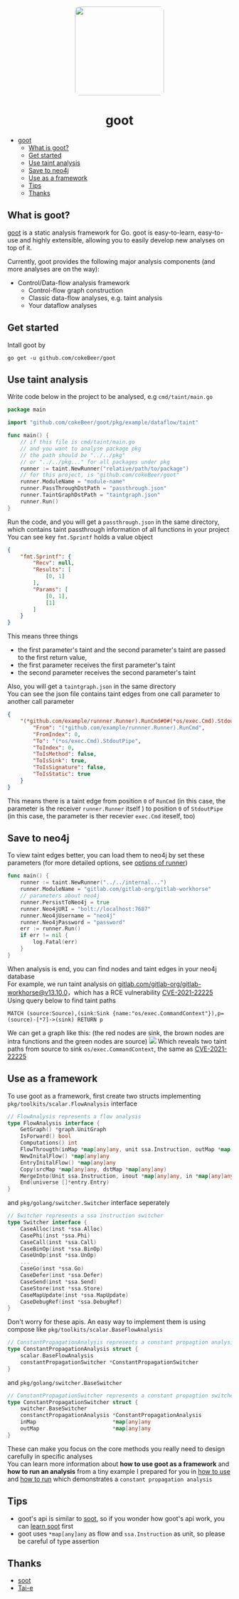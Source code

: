 <div align="center">
  <img src="goot-logo.png" height="200" style="border-radius:10px;">

 # goot
</div>

- [goot](#goot)
	- [What is goot?](#what-is-goot)
	- [Get started](#get-started)
	- [Use taint analysis](#use-taint-analysis)
	- [Save to neo4j](#save-to-neo4j)
	- [Use as a framework](#use-as-a-framework)
	- [Tips](#tips)
	- [Thanks](#thanks)
## What is goot?

[goot](https://github.com/cokeBeer/goot) is a static analysis framework for Go. goot is easy-to-learn, easy-to-use and highly extensible, allowing you to easily develop new analyses on top of it.

Currently, goot provides the following major analysis components (and more analyses are on the way):

- Control/Data-flow analysis framework
  - Control-flow graph construction
  - Classic data-flow analyses, e.g. taint analysis
  - Your dataflow analyses

## Get started

Intall goot by

```
go get -u github.com/cokeBeer/goot
```

##  Use taint analysis
Write code below in the project to be analysed, e.g `cmd/taint/main.go`
```go
package main

import "github.com/cokeBeer/goot/pkg/example/dataflow/taint"

func main() {
	// if this file is cmd/taint/main.go
	// and you want to analyse package pkg
	// the path should be "../../pkg"
	// or "../../pkg..." for all packages under pkg
	runner := taint.NewRunner("relative/path/to/package")
	// for this project, is "github.com/cokeBeer/goot"
	runner.ModuleName = "module-name"
	runner.PassThroughDstPath = "passthrough.json"
	runner.TaintGraphDstPath = "taintgraph.json"
	runner.Run()
}
```
Run the code, and you will get a `passthrough.json` in the same directory, which contains taint passthrough information of all functions in your project\
You can see key `fmt.Sprintf` holds a value object 
```json
{
    "fmt.Sprintf": {
        "Recv": null,
        "Results": [
            [0, 1]
        ],
        "Params": [
            [0, 1],
            [1]
        ]
    }
}
```
This means three things
- the first parameter's taint and the second parameter's taint are passed to the first return value,
- the first parameter receives the first parameter's taint
- the second parameter receives the second parameter's taint

Also, you will get a `taintgraph.json` in the same directory\
You can see the json file contains taint edges from one call parameter to another call parameter
```json
{
    "(*github.com/example/runnner.Runner).RunCmd#0#(*os/exec.Cmd).StdoutPipe#0": {
        "From": "(*github.com/example/runnner.Runner).RunCmd",
        "FromIndex": 0,
        "To": "(*os/exec.Cmd).StdoutPipe",
        "ToIndex": 0,
        "ToIsMethod": false,
        "ToIsSink": true,
        "ToIsSignature": false,
        "ToIsStatic": true
    }
}
```
This means there is a taint edge from position `0` of `RunCmd` (in this case, the parameter is the receiver `runner.Runner` itself ) to position `0` of `StdoutPipe` (in this case, the parameter is ther recevier `exec.Cmd` iteself, too)

## Save to neo4j
To view taint edges better, you can load them to neo4j by set these parameters (for more detailed options, see [options of runner](pkg/example/dataflow/taint/README.md))
```go
func main() {
	runner := taint.NewRunner("../../internal...")
	runner.ModuleName = "gitlab.com/gitlab-org/gitlab-workhorse"
	// parameters about neo4j
	runner.PersistToNeo4j = true
	runner.Neo4jURI = "bolt://localhost:7687"
	runner.Neo4jUsername = "neo4j"
	runner.Neo4jPassword = "password"
	err := runner.Run()
	if err != nil {
		log.Fatal(err)
	}
}
```
When analysis is end, you can find nodes and taint edges in your neo4j database\
For example, we run taint analysis on [gitlab.com/gitlab-org/gitlab-workhorse@v13.10.0](https://gitlab.com/gitlab-org/gitlab/-/tree/v13.10.0-ee/workhorse)，which has a RCE vulnerability [CVE-2021-22225](https://hackerone.com/reports/1154542)\
Using query below to find taint paths
```
MATCH (source:Source),(sink:Sink {name:"os/exec.CommandContext"}),p=(source)-[*7]->(sink) RETURN p
```
We can get a graph like this: (the red nodes are sink, the brown nodes are intra functions and the green nodes are source)
![](assets/images/workhorse.png)
Which reveals two taint paths from source to sink `os/exec.CommandContext`, the same as [CVE-2021-22225](https://hackerone.com/reports/1154542)
## Use as a framework
To use goot as a framework, first create two structs implementing  `pkg/toolkits/scalar.FlowAnalysis` interface

```go
// FlowAnalysis represents a flow analysis
type FlowAnalysis interface {
	GetGraph() *graph.UnitGraph
	IsForward() bool
	Computations() int
	FlowThrougth(inMap *map[any]any, unit ssa.Instruction, outMap *map[any]any)
	NewInitalFlow() *map[any]any
	EntryInitalFlow() *map[any]any
	Copy(srcMap *map[any]any, dstMap *map[any]any)
	MergeInto(Unit ssa.Instruction, inout *map[any]any, in *map[any]any)
	End(universe []*entry.Entry)
}
```

and `pkg/golang/switcher.Switcher` interface seperately

```go
// Switcher represents a ssa instruction switcher
type Switcher interface {
	CaseAlloc(inst *ssa.Alloc)
	CasePhi(inst *ssa.Phi)
	CaseCall(inst *ssa.Call)
	CaseBinOp(inst *ssa.BinOp)
	CaseUnOp(inst *ssa.UnOp)
	...
	CaseGo(inst *ssa.Go)
	CaseDefer(inst *ssa.Defer)
	CaseSend(inst *ssa.Send)
	CaseStore(inst *ssa.Store)
	CaseMapUpdate(inst *ssa.MapUpdate)
	CaseDebugRef(inst *ssa.DebugRef)
}
```

Don't worry for these apis. An easy way to implement them is using compose like `pkg/toolkits/scalar.BaseFlowAnalysis`

```go
// ConstantPropagationAnalysis represents a constant propagtion analysis
type ConstantPropagationAnalysis struct {
	scalar.BaseFlowAnalysis
	constantPropagationSwitcher *ConstantPropagationSwitcher
}
```

and `pkg/golang/switcher.BaseSwitcher`

```go
// ConstantPropagationSwitcher represents a constant propagtion switcher
type ConstantPropagationSwitcher struct {
	switcher.BaseSwitcher
	constanctPropagationAnalysis *ConstantPropagationAnalysis
	inMap                        *map[any]any
	outMap                       *map[any]any
}
```

These can make you focus on the core methods you really need to design carefully in specific analyses\
You can learn more information about **how to use goot as a framework** and **how to run an analysis** from a tiny example I prepared for you in [how to use](pkg/example/dataflow/constantpropagation) and [how to run](cmd/constantpropagationanalysis/) which demonstrates a `constant propagation analysis`


## Tips

- goot's api is similar to [soot](https://github.com/soot-oss/soot), so if you wonder how goot's api work, you can [learn soot](https://github.com/soot-oss/soot/wiki/Implementing-an-intra-procedural-data-flow-analysis-in-Soot) first
- goot uses `*map[any]any` as flow and `ssa.Instruction` as unit, so please be careful of type assertion

## Thanks

- [soot](https://github.com/soot-oss/soot)
- [Tai-e](https://github.com/pascal-lab/Tai-e)

